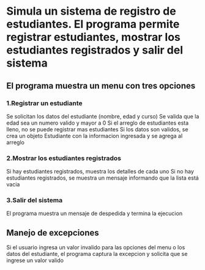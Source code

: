 # Simula un sistema de registro de estudiantes. El programa permite registrar estudiantes, mostrar los estudiantes registrados y salir del sistema

## El programa muestra un menu con tres opciones
### 1.Registrar un estudiante
Se solicitan los datos del estudiante (nombre, edad y curso)
Se valida que la edad sea un numero valido y mayor a 0
Si el arreglo de estudiantes esta lleno, no se puede registrar mas estudiantes
Si los datos son validos, se crea un objeto Estudiante con la informacion ingresada y se agrega al arreglo

### 2.Mostrar los estudiantes registrados
Si hay estudiantes registrados, muestra los detalles de cada uno
Si no hay estudiantes registrados, se muestra un mensaje informando que la lista está vacia

### 3.Salir del sistema
El programa muestra un mensaje de despedida y termina la ejecucion

## Manejo de excepciones
Si el usuario ingresa un valor invalido para las opciones del menu o los datos del estudiante, el programa captura la excepcion y solicita que se ingrese un valor valido